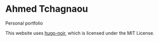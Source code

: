 # Ahmed Tchagnaou

Personal portfolio

This website uses [hugo-noir](https://github.com/prxshetty/hugo-noir), which is licensed under the MIT License.
